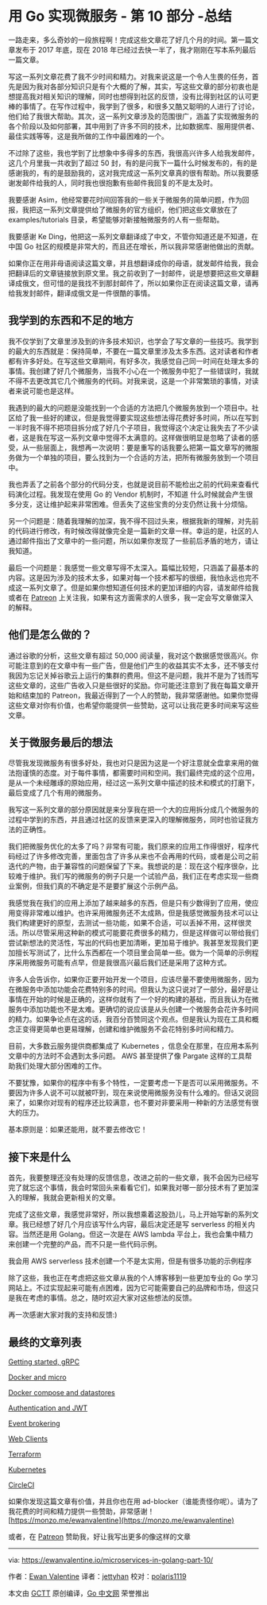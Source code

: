 # 用 Go 实现微服务 - 第 10 部分 -总结

一路走来，多么奇妙的一段旅程啊！完成这些文章花了好几个月的时间。第一篇文章发布于 2017 年底，现在 2018 年已经过去快一半了，我才刚刚在写本系列最后一篇文章。

写这一系列文章花费了我不少时间和精力。对我来说这是一个令人生畏的任务，首先是因为我对各部分知识只是有个大概的了解，其实，写这些文章的部分初衷也是想提高我对相关知识的理解，同时也想得到社区的反馈，没有比得到社区的认可更棒的事情了。在写作过程中，我学到了很多，和很多又酷又聪明的人进行了讨论，他们给了我很大帮助。其次，这一系列文章涉及的范围很广，涵盖了实现微服务的各个阶段以及如何部署，其中用到了许多不同的技术，比如数据库、服用提供者、最佳实践等等，这是我所做的工作中最困难的一个。

不过除了这些，我也学到了比想象中多得多的东西，我很高兴许多人给我发邮件，这几个月里我一共收到了超过 50 封，有的是问我下一篇什么时候发布的，有的是感谢我的，有的是鼓励我的，这对我完成这一系列文章真的很有帮助。所以我要感谢发邮件给我的人，同时我也很抱歉有些邮件我回复的不是太及时。

我要感谢 Asim，他经常要花时间回答我的一些关于微服务的简单问题，作为回报，我把这一系列文章提供给了微服务的官方组织，他们把这些文章放在了 examples/tutorials 目录，希望能够对新接触微服务的人有一些帮助。

我要感谢 Ke Ding，他把这一系列文章翻译成了中文，不管你知道还是不知道，在中国 Go 社区的规模是非常大的，而且还在增长，所以我非常感谢他做出的贡献。

如果你正在用非母语阅读这篇文章，并且想翻译成你的母语，就发邮件给我，我会把翻译后的文章链接放到原文里。我之前收到了一封邮件，说是想要把这些文章翻译成俄文，但可惜的是我找不到那封邮件了，所以如果你正在阅读这篇文章，请再给我发封邮件，翻译成俄文是一件很酷的事情。

## 我学到的东西和不足的地方

我不仅学到了文章里涉及到的许多技术知识，也学会了写文章的一些技巧。我学到的最大的东西就是：保持简单，不要在一篇文章里涉及太多东西。这对读者和作者都有许多好处。在写这些文章期间，有好多次，我感觉自己同一时间在处理太多的事情。我创建了好几个微服务，当我不小心在一个微服务中犯了一些错误时，我就不得不去更改其它几个微服务的代码。对我来说，这是一个非常繁琐的事情，对读者来说可能也是这样。

我遇到的最大的问题是没能找到一个合适的方法把几个微服务放到一个项目中。社区给了我一些好的建议，但是我觉得要实现这些想法得花费好多时间，所以在写到一半时我不得不把项目拆分成了好几个子项目，我觉得这个决定让我失去了不少读者，这是我在写这一系列文章中觉得不太满意的。这样做很明显是忽略了读者的感受，从一些层面上，我想再一次说明：要是重写的话我要么把第一篇文章写的微服务做为一个单独的项目，要么找到为一个合适的方法，把所有微服务放到一个项目中。

我也弄丢了之前各个部分的代码分支，也就是说目前不能检出之前的代码来查看代码演化过程。我发现在使用 Go 的 Vendor 机制时，不知道 什么时候就会产生很多分支，这让维护起来非常困难。但丢失了这些宝贵的分支仍然让我十分烦恼。

另一个问题是：随着我理解的加深，我不得不回过头来，根据我新的理解，对先前的代码进行修改，有时候改得就像完全是一篇新的文章一样。幸运的是，社区的人通过邮件指出了文章中的一些问题，所以如果你发现了一些前后矛盾的地方，请让我知道。

最后一个问题是：我感觉一些文章写得不太深入。篇幅比较短，只涵盖了最基本的内容。这是因为涉及的技术太多，如果对每一个技术都写的很细，我怕永远也完不成这一系列文章了。但是如果你想知道任何技术的更加详细的内容，请发邮件给我或者在 [Patreon](https://www.patreon.com/ewanvalentine) 上关注我，如果有这方面需求的人很多，我一定会写文章做深入的解释。

## 他们是怎么做的？

通过谷歌的分析，这些文章有超过 50,000 阅读量，我对这个数据感觉很高兴。你可能注意到的在文章中有一些广告，但是他们产生的收益其实不太多，还不够支付我因为忘记关掉谷歌云上运行的集群的费用。但这不是问题，我并不是为了钱而写这些文章的，这些广告收入只是些很好的奖励。你可能还注意到了我在每篇文章开始和结束加的 Patreon，我最近得到了一个人的赞助，我非常感谢他。如果你觉得这些文章对你有价值，也希望你能提供一些赞助，这可以让我花更多时间来写这些文章。
 
## 关于微服务最后的想法

尽管我发现微服务有很多好处，我也对只是因为这是一个好注意就全盘拿来用的做法抱谨慎的态度。对于每件事情，都需要时间和空间。我们最终完成的这个应用，是从一个未经雕琢的原始应用，经过这一系列文章中描述的技术和模式的打磨下，最后变成了几个有用的微服务。

我写这一系列文章的部分原因就是来分享我在把一个大的应用拆分成几个微服务的过程中学到的东西，并且通过社区的反馈来更深入的理解微服务，同时也验证我方法的正确性。

我们把微服务优化的太多了吗？非常有可能，我们原来的应用工作得很好，程序代码经过了许多修改完善，里面包含了许多从来也不会再用的代码，或者是公司之前迭代的产物，由于兼容性的问题保留了下来。我想说的是：现在这个程序很杂，比较难于维护。我们写的微服务的例子只是一个试验产品，我们正在考虑实现一些商业案例，但我们真的不确定是不是要扩展这个示例产品。

我感觉我在我们的应用上添加了越来越多的东西，但是只有少数得到了应用，使应用变得非常难以维护。也许采用微服务还不太成熟，但是我感觉微服务技术可以让我们构建更好的原型，去测试一些功能，如果不合适，可以丢掉不用，这样很灵活。所以尽管采用这种新的模式可能要花费很多的精力，但是这样做可以带给我们尝试新想法的灵活性，写出的代码也更加清晰，更加易于维护。我甚至发现我们更加擅长写测试了，比什么东西都在一个项目里会简单一些。做为一个简单的示例程序采用微服务可能有点早，但是我很高兴最后我们还是采用了这种方式。

许多人会告诉你，如果你正要开始开发一个项目，应该尽量不要使用微服务，因为在微服务中添加功能会花费特别多的时间。但我认为这只说对了一部分，最好是让事情在开始的时候是正确的，这样你就有了一个好的构建的基础，而且我认为在微服务中添加功能也不是太难。更确切的说应该是从头创建一个微服务会花许多时间的精力。如果争论点在这的话，我百分百赞同这个观点。但是我认为现在工具和概念正变得更简单也更易理解，创建和维护微服务不会花特别多时间和精力。

目前，大多数云服务提供商都集成了 Kubernetes ，信息全在那里，在应用本系列文章中的方法时不会遇到太多问题。 AWS 甚至提供了像 Pargate 这样的工具帮助我们处理大部分困难的工作。


不要犹豫，如果你的程序中有多个特性，一定要考虑一下是否可以采用微服务。不要因为许多人说不可以就被吓到，现在来说使用微服务没有什么难的。但话又说回来了，如果你对现有的程序还比较满意，也不要对非要采用一种新的方法感觉有很大的压力。

基本原则是：如果还能用，就不要去修改它！

## 接下来是什么

首先，我要整理还没有处理的反馈信息，改进之前的一些文章，我不会因为已经写完了就忘这个事情，我会时常回头来看看它们，如果我对哪一部分技术有了更加深入的理解，我就会更新相关的文章。

完成了这些文章，我感觉非常好，所以我想乘着这股劲儿，马上开始写新的系列文章。我已经想了好几个月应该写什么内容，最后决定还是写 serverless 的相关内容。当然还是用 Golang。但这一次是在 AWS lambda 平台上，我也会集中精力来创建一个完整的产品，而不只是一些代码示例。

我会用 AWS serverless 技术创建一个不是太实用，但是有很多功能的示例程序

除了这些，我也正在考虑把这些文章从我的个人博客移到一些更加专业的 Go 学习网站上。不过实现起来可能有点困难，因为它可能需要自己的品牌和市场，但这只是我在考虑的事情。总之，随时欢迎大家对这些想法的反馈。

再一次感谢大家对我的支持和反馈:)

## 最终的文章列表

[Getting started, gRPC](https://ewanvalentine.io/microservices-in-golang-part-1) 

[Docker and micro](https://ewanvalentine.io/microservices-in-golang-part-2) 

[Docker compose and datastores](https://ewanvalentine.io/microservices-in-golang-part-3)

[Authentication and JWT](https://ewanvalentine.io/microservices-in-golang-part-4)

[Event brokering](https://ewanvalentine.io/microservices-in-golang-part-5)

[Web Clients](https://ewanvalentine.io/microservices-in-golang-part-6)

[Terraform](https://ewanvalentine.io/microservices-in-golang-part-7)

[Kubernetes](https://ewanvalentine.io/microservices-in-golang-part-8)

[CircleCI](https://ewanvalentine.io/microservices-in-golang-part-9)

如果你发现这篇文章有价值，并且你也在用 ad-blocker（谁能责怪你呢）。请为了我花费的时间和精力提供一些赞助，非常感谢！
[https://monzo.me/ewanvalentine](https://monzo.me/ewanvalentine)

或者，在 [Patreon](https://www.patreon.com/ewanvalentine) 赞助我，好让我写出更多的像这样的文章

----------------

via: https://ewanvalentine.io/microservices-in-golang-part-10/

作者：[Ewan Valentine](https://ewanvalentine.io/author/ewan/)
译者：[jettyhan](https://github.com/jettyhan)
校对：[polaris1119](https://github.com/polaris1119)

本文由 [GCTT](https://github.com/studygolang/GCTT) 原创编译，[Go 中文网](https://studygolang.com/) 荣誉推出

